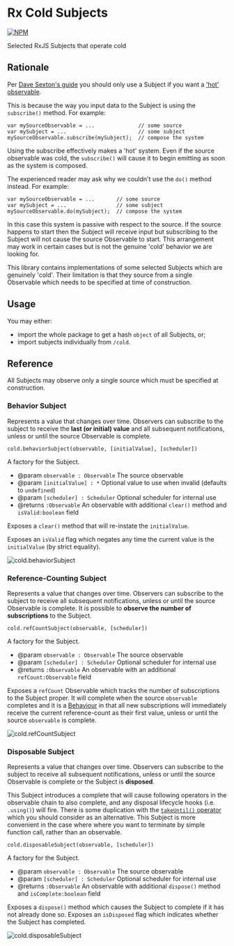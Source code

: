 # Rx Cold Subjects

[![NPM](https://nodei.co/npm/rx-cold-subjects.png)](http://github.com/bholloway/rx-cold-subjects)

Selected RxJS Subjects that operate cold

## Rationale

Per [Dave Sexton's guide](http://davesexton.com/blog/post/To-Use-Subject-Or-Not-To-Use-Subject.aspx) you should only use a Subject if you want a ['hot' observable](http://reactivex.io/documentation/observable.html).

This is because the way you input data to the Subject is using the `subscribe()` method. For example:

```
var mySourceObservable = ...              // some source
var mySubject = ...                       // some subject
mySourceObservable.subscribe(mySubject);  // compose the system
```

Using the subscribe effectively makes a 'hot' system. Even if the source observable was cold, the `subscribe()` will cause it to begin emitting as soon as the system is composed.

The experienced reader may ask why we couldn't use the `do()` method instead. For example:

```
var mySourceObservable = ...       // some source
var mySubject = ...                // some subject
mySourceObservable.do(mySubject);  // compose the system
```

In this case this system is passive with respect to the source. If the source happens to start then the Subject will receive input but subscribing to the Subject will not cause the source Observable to start. This arrangement may work in certain cases but is not the genuine 'cold' behavior we are looking for.

This library contains implementations of some selected Subjects which are genuinely 'cold'. Their limitation is that they source from a single Observable which needs to be specified at time of construction.

## Usage

You may either:
 * import the whole package to get a hash `object` of all Subjects, or;
 * import subjects individually from `/cold`.

## Reference

All Subjects may observe only a single source which must be specified at construction.

### Behavior Subject

Represents a value that changes over time. Observers can subscribe to the subject to receive the **last (or initial) value** and all subsequent notifications, unless or until the source Observable is complete.

`cold.behaviorSubject(observable, [initialValue], [scheduler])`

A factory for the Subject.

* @param `observable : Observable` The source observable
* @param `[initialValue] : *` Optional value to use when invalid (defaults to `undefined`)
* @param `[scheduler] : Scheduler` Optional scheduler for internal use
* @returns `:Observable` An observable with additional `clear()` method and `isValid:boolean` field

Exposes a `clear()` method that will re-instate the `initialValue`.

Exposes an `isValid` flag which negates any time the current value is the `initialValue` (by strict equality).

![cold.behaviorSubject](cold/behavior-subject.png)

### Reference-Counting Subject

Represents a value that changes over time. Observers can subscribe to the subject to receive all subsequent notifications, unless or until the source Observable is complete. It is possible to **observe the number of subscriptions** to the Subject.

`cold.refCountSubject(observable, [scheduler])`

A factory for the Subject.

* @param `observable : Observable` The source observable
* @param `[scheduler] : Scheduler` Optional scheduler for internal use
* @returns `:Observable` An observable with an additional `refCount:Observable` field

Exposes a `refCount` Observable which tracks the number of subscriptions to the Subject proper. It will complete when the source `observable` completes and it is a [Behaviour](http://www.introtorx.com/Content/v1.0.10621.0/02_KeyTypes.html#BehaviorSubject) in that all new subscriptions will immediately receive the current reference-count as their first value, unless or until the source `observable` is complete.

![cold.refCountSubject](cold/ref-count-subject.png)

### Disposable Subject

Represents a value that changes over time. Observers can subscribe to the subject to receive all subsequent notifications, unless or until the source Observable is complete or the Subject is **disposed**.

This Subject introduces a complete that will cause following operators in the observable chain to also complete, and any disposal lifecycle hooks (i.e. `.using()`) will fire. There is some duplication with the [`takeUntil()` operator](http://reactivex.io/documentation/operators/takeuntil.html) which you should consider as an alternative. This Subject is more convenient in the case where where you want to terminate by simple function call, rather than an observable.

`cold.disposableSubject(observable, [scheduler])`

A factory for the Subject.

* @param `observable : Observable` The source observable
* @param `[scheduler] : Scheduler` Optional scheduler for internal use
* @returns `:Observable` An observable with additional `dispose()` method and `isComplete:boolean` field

Exposes a `dispose()` method which causes the Subject to complete if it has not already done so. Exposes an `isDisposed` flag which indicates whether the Subject has completed.

![cold.disposableSubject](cold/disposable-subject.png)